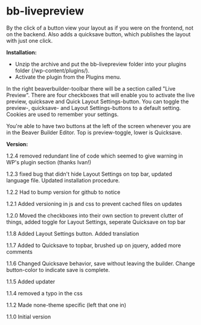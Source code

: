 # bb-livepreview
By the click of a button view your layout as if you were on the frontend, not on the backend.
Also adds a quicksave button, which publishes the layout with just one click.

**Installation:**

* Unzip the archive and put the bb-livepreview folder into your plugins folder (/wp-content/plugins/).
* Activate the plugin from the Plugins menu.


In the right beaverbuilder-toolbar there will be a section called "Live Preview". There are four checkboxes that will enable you to activate the live preview, quicksave and Quick Layout Settings-button. You can toggle the preview-, quicksave- and Layout Settings-buttons to a default setting. Cookies are used to remember your settings.

You're able to have two buttons at the left of the screen whenever you are in the Beaver Builder Editor. Top is preview-toggle, lower is Quicksave.


**Version:**

1.2.4	removed redundant line of code which seemed to give warning in WP's plugin section (thanks Ivan!)

1.2.3	fixed bug that didn't hide Layout Settings on top bar, updated language file. Updated installation procedure.

1.2.2	Had to bump version for github to notice

1.2.1	Added versioning in js and css to prevent cached files on updates

1.2.0	Moved the checkboxes into their own section to prevent clutter of things, added toggle for Layout Settings, seperate Quicksave on top bar

1.1.8	Added Layout Settings button. Added translation

1.1.7	Added to Quicksave to topbar, brushed up on jquery, added more comments

1.1.6	Changed Quicksave behavior, save without leaving the builder. Change button-color to indicate save is complete.

1.1.5	Added updater

1.1.4	removed a typo in the css

1.1.2	Made none-theme specific (left that one in)

1.1.0	Initial version
